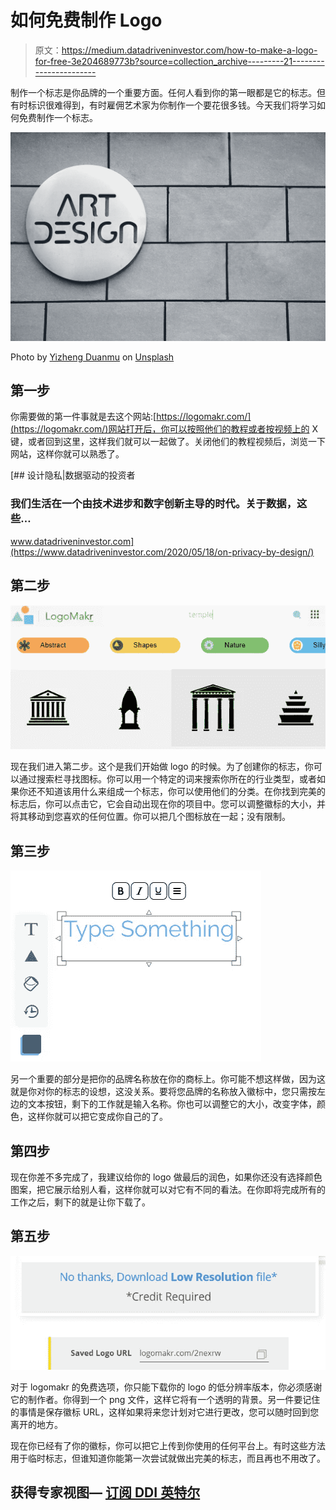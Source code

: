 # 如何免费制作 Logo

> 原文：<https://medium.datadriveninvestor.com/how-to-make-a-logo-for-free-3e204689773b?source=collection_archive---------21----------------------->

制作一个标志是你品牌的一个重要方面。任何人看到你的第一眼都是它的标志。但有时标识很难得到，有时雇佣艺术家为你制作一个要花很多钱。今天我们将学习如何免费制作一个标志。

![](img/59c13f6dfe996cc94f27de5f53e3ebaf.png)

Photo by [Yizheng Duanmu](https://unsplash.com/@dmyzss?utm_source=medium&utm_medium=referral) on [Unsplash](https://unsplash.com?utm_source=medium&utm_medium=referral)

## 第一步

你需要做的第一件事就是去这个网站:[https://logomakr.com/](https://logomakr.com/)网站打开后，你可以按照他们的教程或者按视频上的 X 键，或者回到这里，这样我们就可以一起做了。关闭他们的教程视频后，浏览一下网站，这样你就可以熟悉了。

[](https://www.datadriveninvestor.com/2020/05/18/on-privacy-by-design/) [## 设计隐私|数据驱动的投资者

### 我们生活在一个由技术进步和数字创新主导的时代。关于数据，这些…

www.datadriveninvestor.com](https://www.datadriveninvestor.com/2020/05/18/on-privacy-by-design/) 

## 第二步

![](img/9b3d844710184a761d4f0ec9752c76f0.png)

现在我们进入第二步。这个是我们开始做 logo 的时候。为了创建你的标志，你可以通过搜索栏寻找图标。你可以用一个特定的词来搜索你所在的行业类型，或者如果你还不知道该用什么来组成一个标志，你可以使用他们的分类。在你找到完美的标志后，你可以点击它，它会自动出现在你的项目中。您可以调整徽标的大小，并将其移动到您喜欢的任何位置。你可以把几个图标放在一起；没有限制。

## 第三步

![](img/6097b4a36cd29e2a0e1ff3b148bf077f.png)

另一个重要的部分是把你的品牌名称放在你的商标上。你可能不想这样做，因为这就是你对你的标志的设想，这没关系。要将您品牌的名称放入徽标中，您只需按左边的文本按钮，剩下的工作就是输入名称。你也可以调整它的大小，改变字体，颜色，这样你就可以把它变成你自己的了。

## 第四步

现在你差不多完成了，我建议给你的 logo 做最后的润色，如果你还没有选择颜色图案，把它展示给别人看，这样你就可以对它有不同的看法。在你即将完成所有的工作之后，剩下的就是让你下载了。

## 第五步

![](img/71998ab535d1849d11d34bece8c25434.png)

对于 logomakr 的免费选项，你只能下载你的 logo 的低分辨率版本，你必须感谢它的制作者。你得到一个 png 文件，这样它将有一个透明的背景。另一件要记住的事情是保存徽标 URL，这样如果将来您计划对它进行更改，您可以随时回到您离开的地方。

现在你已经有了你的徽标，你可以把它上传到你使用的任何平台上。有时这些方法用于临时标志，但谁知道你能第一次尝试就做出完美的标志，而且再也不用改了。

## 获得专家视图— [订阅 DDI 英特尔](https://datadriveninvestor.com/ddi-intel)